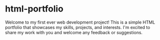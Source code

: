 # html-portfolio
Welcome to my first ever web development project! This is a simple HTML portfolio that showcases my skills, projects, and interests. I'm excited to share my work with you and welcome any feedback or suggestions.

